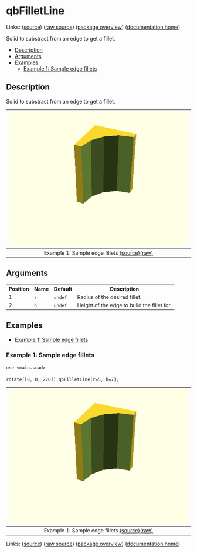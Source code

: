 # qbFilletLine

Links: ([source](https://github.com/little-blossom/openscad-qbase/blob/master/src/qbFilletLine.scad)) ([raw source](https://raw.githubusercontent.com/little-blossom/openscad-qbase/master/src/qbFilletLine.scad)) ([package overview](overview.md)) ([documentation home](../index.md))

Solid to substract from an edge to get a fillet.

* [Description](#description)
* [Arguments](#arguments)
* [Examples](#examples)
  * [Example 1: Sample edge fillets](#example-1-sample-edge-fillets)

## Description


Solid to substract from an edge to get a fillet.

| [![summary-example](qbFilletLine.md-media/summary-example.png "summary-example")](https://github.com/little-blossom/openscad-qbase/blob/master/docs/generated/qbFilletLine.md-media/summary-example.png) |
| :---: |
|Example 1: Sample edge fillets [(source)](https://github.com/little-blossom/openscad-qbase/blob/master/docs/generated/qbFilletLine.md-media/summary-example.scad)[(raw)](https://raw.githubusercontent.com/little-blossom/openscad-qbase/master/docs/generated/qbFilletLine.md-media/summary-example.scad)|



## Arguments

<table>
<tr><th>Position</th><th>Name</th><th>Default</th><th>Description</th></tr>
<tr><td>1</td><td><code>r</code></td><td><code>undef</code></td><td>Radius of the desired fillet.</td></tr>
<tr><td>2</td><td><code>h</code></td><td><code>undef</code></td><td>Height of the edge to build the fillet for.</td></tr>
</table>

## Examples

* [Example 1: Sample edge fillets](#example-1-sample-edge-fillets)

### Example 1: Sample edge fillets


```openscad
use <main.scad>

rotate([0, 0, 270]) qbFilletLine(r=5, h=7);
```
| [![summary-example](qbFilletLine.md-media/summary-example.png "summary-example")](https://github.com/little-blossom/openscad-qbase/blob/master/docs/generated/qbFilletLine.md-media/summary-example.png) |
| :---: |
|Example 1: Sample edge fillets [(source)](https://github.com/little-blossom/openscad-qbase/blob/master/docs/generated/qbFilletLine.md-media/summary-example.scad)[(raw)](https://raw.githubusercontent.com/little-blossom/openscad-qbase/master/docs/generated/qbFilletLine.md-media/summary-example.scad)|


Links: ([source](https://github.com/little-blossom/openscad-qbase/blob/master/src/qbFilletLine.scad)) ([raw source](https://raw.githubusercontent.com/little-blossom/openscad-qbase/master/src/qbFilletLine.scad)) ([package overview](overview.md)) ([documentation home](../index.md))
